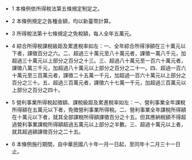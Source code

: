 * 1 本條例依所得稅法第五條規定制定之。

* 2 本條例規定之各種金額，均以新臺幣計算。

* 3 所得稅法第十七條規定之免稅額，每人全年五萬元。

* 4 綜合所得稅課稅級距及累進稅率如左：一、全年綜合所得淨額在三十萬元以下者，課徵百分之六。二、超過三十萬元至八十萬元者，課徵一萬八千元，加超過三十萬元以上部分之百分之十三。三、超過八十萬元至一百六十萬元者，課徵八萬三千元，加超過八十萬元以上部分之百分之二十一。四、超過一百六十萬元至三百萬元者，課徵二十五萬一千元，加超過一百六十萬元以上部分之百分之三十。五、超過三百萬元者，課徵六十七萬一千元，加超過三百萬元以上部分之百分之四十。

* 5 營利事業所得稅起徵額、課稅級距及累進稅率如左：一、營利事業全年課稅所得額在五萬元以下者，免徵營利事業所得稅。二、營利事業全年課稅所得額在十萬元以下者，就其全部課稅所得額課徵百分之十五。但其應納稅額不得超過營利事業課稅所得額超過五萬元以上部分之半數。三、超過十萬元以上者，就其超過額課徵百分之二十五。

* 6 本條例施行期間，自中華民國八十年一月一日起，至同年十二月三十一日止。

